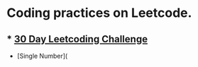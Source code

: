 # Coding practices on Leetcode.

## * [30 Day Leetcoding Challenge](https://leetcode.com/explore/challenge/card/30-day-leetcoding-challenge/)
* [Single Number](
